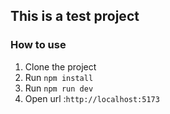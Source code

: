 ## This is a test project
### How to use
1. Clone the project
2. Run `npm install`
3. Run `npm run dev`
4. Open url :`http://localhost:5173`